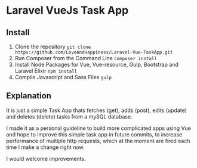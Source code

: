 # Laravel VueJs Task App

## Install

1. Clone the repository
   ```git clone https://github.com/LoveAndHappiness/Laravel-Vue-TaskApp.git```
2. Run Composer from the Command Line
   ```composer install```
3. Install Node Packages for Vue, Vue-resource, Gulp, Bootstrap and Laravel Elixir
   ```npm install```
4. Compile Javascript and Sass Files
   ```gulp```


## Explanation

It is just a simple Task App thats fetches (get), adds (post), edits (update) and deletes (delete) tasks from a mySQL database.

I made it as a personal guideline to build more complicated apps using Vue and hope to improve this simple task app in future commits, to increase performance of multiple http requests, which at the moment are fired each time I make a change right now.

I would welcome improvements.
